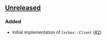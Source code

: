 ## [Unreleased]
### Added
- Initial implementation of `Cerbos::Client` ([#2](https://github.com/cerbos/cerbos-sdk-ruby/pull/2))

[Unreleased]: https://github.com/cerbos/cerbos-sdk-ruby/compare/4481009e9dec2e1e6a2df8ea2f828690ceabbefc...HEAD
